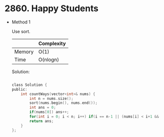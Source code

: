 # 2860. Happy Students     
- Method 1

    Use sort.

    | |   Complexity  |
    | ----------- | ----------- | 
    |  Memory     | O(1) | 
    |      Time       |  O(nlogn) | 


    Solution:

    ``` h

    class Solution {
    public:
        int countWays(vector<int>& nums) {
            int n = nums.size();
            sort(nums.begin(), nums.end());
            int ans = 0;
            if(nums[0]) ans++;
            for(int i = 0; i < n; i++) if(i == n-1 || (nums[i] < i+1 && nums[i+1] > i+1)) ans++;
            return ans;
        }
    };

    ```

<!-- - Method 2

    This is another method.

    | |   Complexity  |
    | ----------- | ----------- | 
    |  Memory     | O(n) | 
    |      Time       |  O(n) | 


    Solution:

    ``` h



    ```

- Additional Knowledge:
       
    Here are some additional knowledge.



<br> -->